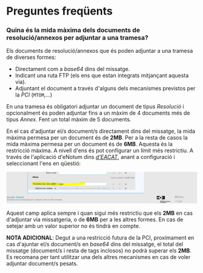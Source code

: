 <h1> Preguntes freqüents </h1>

<h3> Quina és la mida màxima dels documents de resolució/annexos per adjuntar a una tramesa?</h3>

Els documents de resolució/annexos que és poden adjuntar a una tramesa de diverses formes:

* Directament com a _base64_ dins del missatge.
* Indicant una ruta FTP (els ens que estan integrats mitjançant aquesta via).
* Adjuntant el document a través d'alguns dels mecanismes previstos per la _PCI_ (`MTOM`,...)

En una tramesa és obligatori adjuntar un document de tipus _Resolució_ i opcionalment és poden adjuntar fins a un màxim de 4 documents més de tipus _Annex_. Fent un total màxim de 5 documents.

En el cas d'adjuntar el/s document/s directament dins del missatge, la mida màxima permesa per un document és de **2MB**.
Per a la resta de casos la mida màxima permesa per un document és de **6MB**.
Aquesta és la restricció màxima. A nivell d'ens és pot configurar un límit més restrictiu.
A través de l'aplicació d'eNotum dins [_d'EACAT_](www.eacat.cat), anant a configuració i seleccionant l'ens en qüestió:

![grandariaMaximaEnsPortletEACAT](https://github.com/ConsorciAOC/eNotum/blob/master/guiesUsuaris/imgs/grandariaMaximaEnsPortletEACAT.png)

Aquest camp aplica sempre i quan sigui més restrictiu que els **2MB** en cas d'adjuntar via missatgeria, o de **6MB** per a les altres formes. En cas de setejar amb un valor superior no és tindrà en compte.

**NOTA ADICIONAL**: Degut a una restricció futura de la PCI, proximament en cas d'ajuntar el/s document/s en _base64_ dins del missatge, el total del missatge (document/s i resta de tags inclosos) no podrà superar els **2MB**. Es recomana per tant utilitzar una dels altres mecanismes en cas de voler adjuntar document/s pesats.
